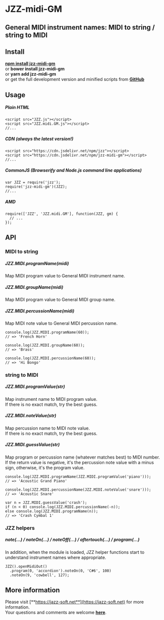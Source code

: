 # JZZ-midi-GM

## General MIDI instrument names: MIDI to string / string to MIDI

## Install

[**npm install jzz-midi-gm**](https://www.npmjs.com/package/jzz-midi-gm)  
or **bower install jzz-midi-gm**  
or **yarn add jzz-midi-gm**  
or get the full development version and minified scripts from [**GitHub**](https://github.com/jazz-soft/JZZ-midi-GM)

## Usage

##### Plain HTML

    <script src="JZZ.js"></script>
    <script src="JZZ.midi.GM.js"></script>
    //...

##### CDN (always the latest version!)

    <script src="https://cdn.jsdelivr.net/npm/jzz"></script>
    <script src="https://cdn.jsdelivr.net/npm/jzz-midi-gm"></script>
    //...

##### CommonJS (Browserify and Node.js command line applications)

    var JZZ = require('jzz');
    require('jzz-midi-gm')(JZZ);
    //...

##### AMD

    require(['JZZ', 'JZZ.midi.GM'], function(JZZ, gm) {
      // ...
    });

## API
### MIDI to string
##### JZZ.MIDI.programName(midi)
Map MIDI program value to General MIDI instrument name.
##### JZZ.MIDI.groupName(midi)
Map MIDI program value to General MIDI group name.
##### JZZ.MIDI.percussionName(midi)
Map MIDI note value to General MIDI percussion name.

    console.log(JZZ.MIDI.programName(60));
    // => 'French Horn'

    console.log(JZZ.MIDI.groupName(60));
    // => 'Brass'

    console.log(JZZ.MIDI.percussionName(60));
    // => 'Hi Bongo'

### string to MIDI
##### JZZ.MIDI.programValue(str)
Map instrument name to MIDI program value.  
If there is no exact match, try the best guess.
##### JZZ.MIDI.noteValue(str)
Map percussion name to MIDI note value.  
If there is no exact match, try the best guess.
##### JZZ.MIDI.guessValue(str)
Map program or percussion name (whatever matches best) to MIDI number.  
If the return value is negative, it's the percussion note value with a minus sign, otherwise, it's the program value.

    console.log(JZZ.MIDI.programName(JZZ.MIDI.programValue('piano')));
    // => 'Acoustic Grand Piano'

    console.log(JZZ.MIDI.percussionName(JZZ.MIDI.noteValue('snare')));
    // => 'Acoustic Snare'

    var n = JZZ.MIDI.guessValue('crash');
    if (n < 0) console.log(JZZ.MIDI.percussionName(-n));
    else console.log(JZZ.MIDI.programName(n));
    // => 'Crash Cymbal 1'

### JZZ helpers
##### note(...) / noteOn(...) / noteOff(...) / aftertouch(...) / program(...)
In addition, when the module is loaded, JZZ helper functions start to understand instrument names where appropriate.

    JZZ().openMidiOut()
      .program(0, 'accordion').noteOn(0, 'C#6', 100)
      .noteOn(9, 'cowbell', 127);

## More information

Please visit [**https://jazz-soft.net**](https://jazz-soft.net) for more information.  
Your questions and comments are welcome [**here**](https://jazz-soft.org).
